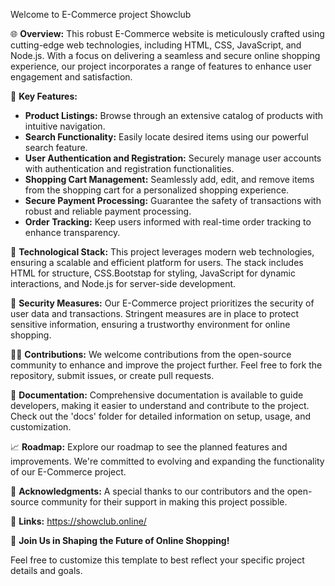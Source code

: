 Welcome to E-Commerce project Showclub

🌐 **Overview:**
This robust E-Commerce website is meticulously crafted using cutting-edge web technologies, including HTML, CSS, JavaScript, and Node.js. With a focus on delivering a seamless and secure online shopping experience, our project incorporates a range of features to enhance user engagement and satisfaction.

🛒 **Key Features:**
- **Product Listings:** Browse through an extensive catalog of products with intuitive navigation.
- **Search Functionality:** Easily locate desired items using our powerful search feature.
- **User Authentication and Registration:** Securely manage user accounts with authentication and registration functionalities.
- **Shopping Cart Management:** Seamlessly add, edit, and remove items from the shopping cart for a personalized shopping experience.
- **Secure Payment Processing:** Guarantee the safety of transactions with robust and reliable payment processing.
- **Order Tracking:** Keep users informed with real-time order tracking to enhance transparency.

🚀 **Technological Stack:**
This project leverages modern web technologies, ensuring a scalable and efficient platform for users. The stack includes HTML for structure, CSS.Bootstap for styling, JavaScript for dynamic interactions, and Node.js for server-side development.

🔐 **Security Measures:**
Our E-Commerce project prioritizes the security of user data and transactions. Stringent measures are in place to protect sensitive information, ensuring a trustworthy environment for online shopping.

👨‍💻 **Contributions:**
We welcome contributions from the open-source community to enhance and improve the project further. Feel free to fork the repository, submit issues, or create pull requests.

📄 **Documentation:**
Comprehensive documentation is available to guide developers, making it easier to understand and contribute to the project. Check out the 'docs' folder for detailed information on setup, usage, and customization.

📈 **Roadmap:**
Explore our roadmap to see the planned features and improvements. We're committed to evolving and expanding the functionality of our E-Commerce project.

🙏 **Acknowledgments:**
A special thanks to our contributors and the open-source community for their support in making this project possible.

🔗 **Links:**
https://showclub.online/

🚀 **Join Us in Shaping the Future of Online Shopping!**

Feel free to customize this template to best reflect your specific project details and goals.

